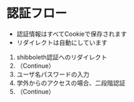 # 認証フロー

- 認証情報はすべてCookieで保存されます
- リダイレクトは自動にしています

1. shibboleth認証へのリダイレクト
1. （Continue）
1. ユーザ名パスワードの入力
1. 学外からのアクセスの場合、二段階認証
1. （Continue）

